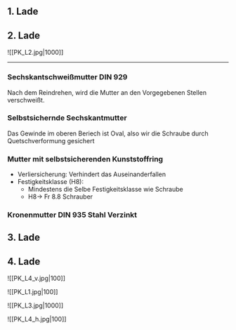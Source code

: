 
## 1. Lade

## 2. Lade

![[PK_L2.jpg|1000]]

___


### Sechskantschweißmutter DIN 929
Nach dem Reindrehen, wird die Mutter an den Vorgegebenen Stellen verschweißt.

### Selbstsichernde Sechskantmutter
Das Gewinde im oberen Beriech ist Oval, also wir die Schraube durch Quetschverformung gesichert

### Mutter mit selbstsicherenden Kunststoffring 
- Verliersicherung:  Verhindert das Auseinanderfallen
- Festigkeitsklasse (H8):
	- Mindestens die Selbe Festigkeitsklasse wie Schraube
	- H8-> Fr 8.8 Schrauber

### Kronenmutter DIN 935 Stahl Verzinkt
 


## 3. Lade
## 4. Lade
![[PK_L4_v.jpg|100]]

![[PK_L1.jpg|100]]

![[PK_L3.jpg|1000]]

![[PK_L4_h.jpg|100]]
